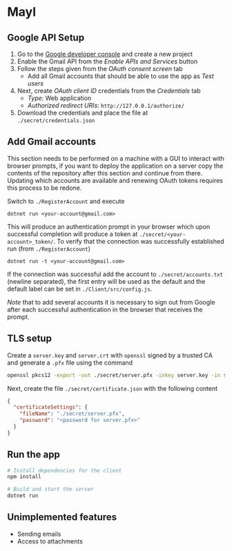 # Mayl

## Google API Setup
1. Go to the [Google developer console](https://console.cloud.google.com/apis) and create a new project
2. Enable the Gmail API from the *Enable APIs and Services* button
3. Follow the steps given from the *OAuth consent screen* tab
	- Add all Gmail accounts that should be able to use the app as *Test users*
4. Next, create *OAuth client ID* credentials from the *Credentials* tab
	- *Type*: Web application
	- *Authorized redirect URIs*: `http://127.0.0.1/authorize/`
5. Download the credentials and place the file at `./secret/credentials.json`

## Add Gmail accounts
This section needs to be performed on a machine with a GUI to interact with browser prompts, if you want to deploy the application on a server copy the contents of the repository after this section and continue from there. Updating which accounts are available and renewing OAuth tokens requires this process to be redone.

Switch to `./RegisterAccount` and execute 
```
dotnet run <your-account@gmail.com> 
```
This will produce an authentication prompt in your browser which upon successful completion will produce a token at `./secret/<your-account>_token/`. To verify that the connection was successfully established run (from `./RegisterAccount`)
```
dotnet run -t <your-account@gmail.com> 
```
If the connection was successful add the account to `./secret/accounts.txt` (newline separated), the first entry will be used as the default and the default label can be set in `./Client/src/config.js`.

*Note* that to add several accounts it is necessary to sign out from Google after each successful authentication in the browser that receives the prompt.

## TLS setup
Create a `server.key` and `server.crt` with `openssl` signed by a trusted CA and generate a `.pfx` file using the command
```bash
openssl pkcs12 -export -out ./secret/server.pfx -inkey server.key -in server.crt
```
Next, create the file `./secret/certificate.json` with the following content
```json
{
  "certificateSettings": {
    "fileName": "./secret/server.pfx",
    "password": "<password for server.pfx>"
  }
}
```

## Run the app
```bash
# Install dependencies for the client
npm install

# Build and start the server
dotnet run
```

## Unimplemented features
* Sending emails
* Access to attachments
